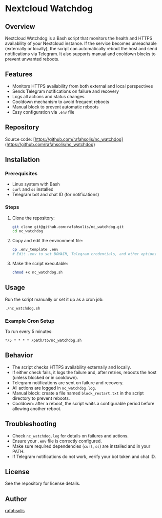 # Nextcloud Watchdog

## Overview
Nextcloud Watchdog is a Bash script that monitors the health and HTTPS availability of your Nextcloud instance. If the service becomes unreachable (externally or locally), the script can automatically reboot the host and send notifications via Telegram. It also supports manual and cooldown blocks to prevent unwanted reboots.

## Features
- Monitors HTTPS availability from both external and local perspectives
- Sends Telegram notifications on failure and recovery
- Logs all actions and status changes
- Cooldown mechanism to avoid frequent reboots
- Manual block to prevent automatic reboots
- Easy configuration via `.env` file

## Repository
Source code: [https://github.com/rafahsolis/nc_watchdog](https://github.com/rafahsolis/nc_watchdog)

## Installation

### Prerequisites
- Linux system with Bash
- `curl` and `ss` installed
- Telegram bot and chat ID (for notifications)

### Steps
1. Clone the repository:
   ```bash
   git clone git@github.com:rafahsolis/nc_watchdog.git
   cd nc_watchdog
   ```
2. Copy and edit the environment file:
   ```bash
   cp .env_template .env
   # Edit .env to set DOMAIN, Telegram credentials, and other options
   ```
3. Make the script executable:
   ```bash
   chmod +x nc_watchdog.sh
   ```

## Usage
Run the script manually or set it up as a cron job:
```bash
./nc_watchdog.sh
```

### Example Cron Setup
To run every 5 minutes:
```
*/5 * * * * /path/to/nc_watchdog.sh
```

## Behavior
- The script checks HTTPS availability externally and locally.
- If either check fails, it logs the failure and, after retries, reboots the host (unless blocked or in cooldown).
- Telegram notifications are sent on failure and recovery.
- All actions are logged in `nc_watchdog.log`.
- Manual block: create a file named `block_restart.txt` in the script directory to prevent reboots.
- Cooldown: after a reboot, the script waits a configurable period before allowing another reboot.

## Troubleshooting
- Check `nc_watchdog.log` for details on failures and actions.
- Ensure your `.env` file is correctly configured.
- Make sure required dependencies (`curl`, `ss`) are installed and in your PATH.
- If Telegram notifications do not work, verify your bot token and chat ID.

## License
See the repository for license details.

## Author
[rafahsolis](https://github.com/rafahsolis)
